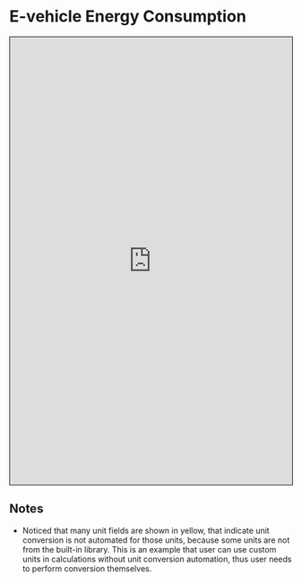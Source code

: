 # E-vehicle Energy Consumption
<iframe src="https://v2.donwen.com/embed/c-20211018.222608970-e3d-09147a-515928"
  width="100%" height="800" style="border:1px solid black;">
</iframe>

## Notes
- Noticed that many unit fields are shown in yellow, that indicate unit conversion is not automated for those units, because some units are not from the built-in library. This is an example that user can use custom units in calculations without unit conversion automation, thus user needs to perform conversion themselves.